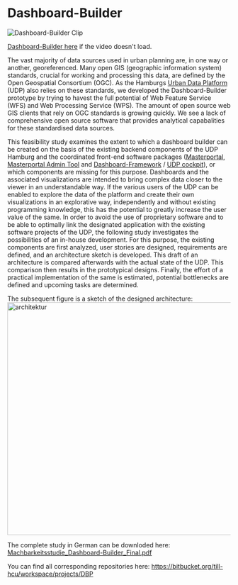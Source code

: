 # Dashboard-Builder



![Dashboard-Builder Clip](https://drive.google.com/uc?export=view&id=1dk_7bPZNT78RXJwPt_FjkPvyX9BjkoF8)

[Dashboard-Builder here](https://drive.google.com/file/d/1dk_7bPZNT78RXJwPt_FjkPvyX9BjkoF8/view?usp=sharing) if the video doesn't load.

The vast majority of data sources used in urban planning are, in one way or another, georeferenced.
Many open GIS (geographic information system) standards, crucial for working and processing this data, are defined by the Open Geospatial Consortium (OGC).
As the Hamburgs [Urban Data Platform](http://www.urbandataplatform.hamburg/) (UDP) also relies on these standards, we developed the Dashboard-Builder prototype by trying to havest the full potential of Web Feature Service (WFS) and Web Processing Service (WPS). The amount of open source web GIS clients that rely on OGC standards is growing quickly. We see a lack of comprehensive open source software that provides analytical capabalities for these standardised data sources.

This feasibility study examines the extent to which a dashboard builder can be created on the basis of the existing backend components of the UDP Hamburg and the coordinated front-end software packages ([Masterportal](https://bitbucket.org/geowerkstatt-hamburg/masterportal), [Masterportal Admin Tool](https://bitbucket.org/geowerkstatt-hamburg/mp-admintool/src) and [Dashboard-Framework](https://github.com/citysciencelab/udh-dashboard-framework) / [UDP cockpit](https://geoportal-hamburg.de/udp-cockpit/)), or which components are missing for this purpose. Dashboards and the associated visualizations are intended to bring complex data closer to the viewer in an understandable way. If the various users of the UDP can be enabled to explore the data of the platform and create their own visualizations in an explorative way, independently and without existing programming knowledge, this has the potential to greatly increase the user value of the same. In order to avoid the use of proprietary software and to be able to optimally link the designated application with the existing software projects of the UDP, the following study investigates the possibilities of an in-house development. For this purpose, the existing components are first analyzed, user stories are designed, requirements are defined, and an architecture sketch is developed. This draft of an architecture is compared afterwards with the actual state of the UDP. This comparison then results in the prototypical designs. Finally, the effort of a practical implementation of the same is estimated, potential bottlenecks are defined and upcoming tasks are determined.

The subsequent figure is a sketch of the designed architecture:
<img width="525" alt="architektur" src="https://user-images.githubusercontent.com/36763878/126600933-81b19c8c-2a86-4eed-a985-9a469cd32e7d.png">

The complete study in German can be downloded here:
[Machbarkeitsstudie_Dashboard-Builder_Final.pdf](https://github.com/citysciencelab/dashboard-builder/files/6860429/Machbarkeitsstudie_Dashboard-Builder_Final.pdf)


You can find all corresponding repositories here:
https://bitbucket.org/till-hcu/workspace/projects/DBP
